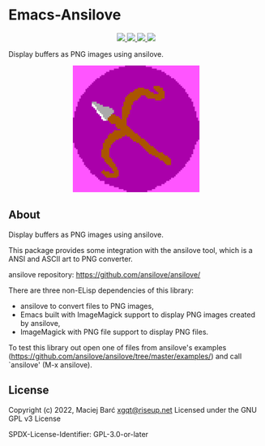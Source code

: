 # Emacs-Ansilove

<p align="center">
    <a href="https://melpa.org/#/ansilove">
        <img src="https://melpa.org/packages/ansilove-badge.svg">
    </a>
    <a href="https://stable.melpa.org/#/ansilove">
        <img src="https://stable.melpa.org/packages/ansilove-badge.svg">
    </a>
    <a href="https://archive.softwareheritage.org/browse/origin/?origin_url=https://gitlab.com/xgqt/emacs-ansilove">
        <img src="https://archive.softwareheritage.org/badge/origin/https://gitlab.com/xgqt/emacs-ansilove/">
    </a>
    <a href="https://gitlab.com/xgqt/emacs-ansilove/pipelines">
        <img src="https://gitlab.com/xgqt/emacs-ansilove/badges/master/pipeline.svg">
    </a>
</p>

Display buffers as PNG images using ansilove.

<p align="center">
    <img src="logo.png" width="250" height="250">
</p>


## About

Display buffers as PNG images using ansilove.

This package provides some integration with the ansilove tool,
which is a ANSI and ASCII art to PNG converter.

ansilove repository: https://github.com/ansilove/ansilove/

There are three non-ELisp dependencies of this library:
- ansilove
  to convert files to PNG images,
- Emacs built with ImageMagick support
  to display PNG images created by ansilove,
- ImageMagick with PNG file support
  to display PNG files.

To test this library out open one of files from ansilove's examples
(https://github.com/ansilove/ansilove/tree/master/examples/)
and call `ansilove' (M-x ansilove).


## License

Copyright (c) 2022, Maciej Barć <xgqt@riseup.net>
Licensed under the GNU GPL v3 License

SPDX-License-Identifier: GPL-3.0-or-later

